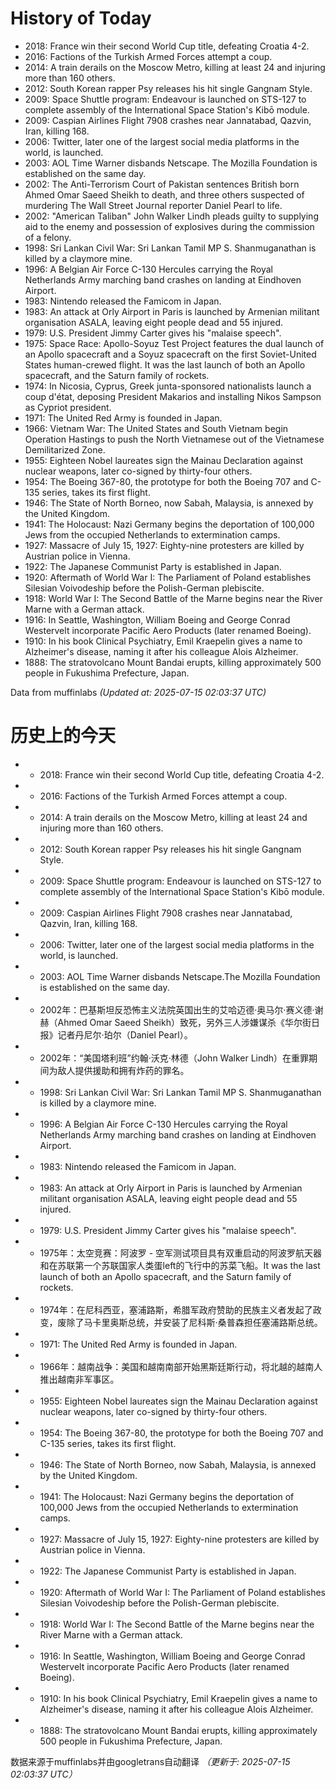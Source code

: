 # History of Today 

- 2018: France win their second World Cup title, defeating Croatia 4-2.
- 2016: Factions of the Turkish Armed Forces attempt a coup.
- 2014: A train derails on the Moscow Metro, killing at least 24 and injuring more than 160 others.
- 2012: South Korean rapper Psy releases his hit single Gangnam Style.
- 2009: Space Shuttle program: Endeavour is launched on STS-127 to complete assembly of the International Space Station's Kibō module.
- 2009: Caspian Airlines Flight 7908 crashes near Jannatabad, Qazvin, Iran, killing 168.
- 2006: Twitter, later one of the largest social media platforms in the world, is launched.
- 2003: AOL Time Warner disbands Netscape. The Mozilla Foundation is established on the same day.
- 2002: The Anti-Terrorism Court of Pakistan sentences British born Ahmed Omar Saeed Sheikh to death, and three others suspected of murdering The Wall Street Journal reporter Daniel Pearl to life.
- 2002: "American Taliban" John Walker Lindh pleads guilty to supplying aid to the enemy and possession of explosives during the commission of a felony.
- 1998: Sri Lankan Civil War: Sri Lankan Tamil MP S. Shanmuganathan is killed by a claymore mine.
- 1996: A Belgian Air Force C-130 Hercules carrying the Royal Netherlands Army marching band crashes on landing at Eindhoven Airport.
- 1983: Nintendo released the Famicom in Japan.
- 1983: An attack at Orly Airport in Paris is launched by Armenian militant organisation ASALA, leaving eight people dead and 55 injured.
- 1979: U.S. President Jimmy Carter gives his "malaise speech".
- 1975: Space Race: Apollo-Soyuz Test Project features the dual launch of an Apollo spacecraft and a Soyuz spacecraft on the first  Soviet-United States human-crewed flight. It was the last launch of both an Apollo spacecraft, and the Saturn family of rockets.
- 1974: In Nicosia, Cyprus, Greek junta-sponsored nationalists launch a coup d'état, deposing President Makarios and installing Nikos Sampson as Cypriot president.
- 1971: The United Red Army is founded in Japan.
- 1966: Vietnam War: The United States and South Vietnam begin Operation Hastings to push the North Vietnamese out of the Vietnamese Demilitarized Zone.
- 1955: Eighteen Nobel laureates sign the Mainau Declaration against nuclear weapons, later co-signed by thirty-four others.
- 1954: The Boeing 367-80, the prototype for both the Boeing 707 and C-135 series, takes its first flight.
- 1946: The State of North Borneo, now Sabah, Malaysia, is annexed by the United Kingdom.
- 1941: The Holocaust: Nazi Germany begins the deportation of 100,000 Jews from the occupied Netherlands to extermination camps.
- 1927: Massacre of July 15, 1927: Eighty-nine protesters are killed by Austrian police in Vienna.
- 1922: The Japanese Communist Party is established in Japan.
- 1920: Aftermath of World War I: The Parliament of Poland establishes Silesian Voivodeship before the Polish-German plebiscite.
- 1918: World War I: The Second Battle of the Marne begins near the River Marne with a German attack.
- 1916: In Seattle, Washington, William Boeing and George Conrad Westervelt incorporate Pacific Aero Products (later renamed Boeing).
- 1910: In his book Clinical Psychiatry, Emil Kraepelin gives a name to Alzheimer's disease, naming it after his colleague Alois Alzheimer.
- 1888: The stratovolcano Mount Bandai erupts, killing approximately 500 people in Fukushima Prefecture, Japan.

Data from muffinlabs
*(Updated at: 2025-07-15 02:03:37 UTC)*

# 历史上的今天 

- - 2018: France win their second World Cup title, defeating Croatia 4-2.
- - 2016: Factions of the Turkish Armed Forces attempt a coup.
- - 2014: A train derails on the Moscow Metro, killing at least 24 and injuring more than 160 others.
- - 2012: South Korean rapper Psy releases his hit single Gangnam Style.
- - 2009: Space Shuttle program: Endeavour is launched on STS-127 to complete assembly of the International Space Station's Kibō module.
- - 2009: Caspian Airlines Flight 7908 crashes near Jannatabad, Qazvin, Iran, killing 168.
- - 2006: Twitter, later one of the largest social media platforms in the world, is launched.
- - 2003: AOL Time Warner disbands Netscape.The Mozilla Foundation is established on the same day.
- -  2002年：巴基斯坦反恐怖主义法院英国出生的艾哈迈德·奥马尔·赛义德·谢赫（Ahmed Omar Saeed Sheikh）致死，另外三人涉嫌谋杀《华尔街日报》记者丹尼尔·珀尔（Daniel Pearl）。
- -  2002年：“美国塔利班”约翰·沃克·林德（John Walker Lindh）在重罪期间为敌人提供援助和拥有炸药的罪名。
- - 1998: Sri Lankan Civil War: Sri Lankan Tamil MP S. Shanmuganathan is killed by a claymore mine.
- - 1996: A Belgian Air Force C-130 Hercules carrying the Royal Netherlands Army marching band crashes on landing at Eindhoven Airport.
- - 1983: Nintendo released the Famicom in Japan.
- - 1983: An attack at Orly Airport in Paris is launched by Armenian militant organisation ASALA, leaving eight people dead and 55 injured.
- - 1979: U.S. President Jimmy Carter gives his "malaise speech".
- -  1975年：太空竞赛：阿波罗 - 空军测试项目具有双重启动的阿波罗航天器和在苏联第一个苏联国家人类蛋left的飞行中的苏菜飞船。It was the last launch of both an Apollo spacecraft, and the Saturn family of rockets.
- -  1974年：在尼科西亚，塞浦路斯，希腊军政府赞助的民族主义者发起了政变，废除了马卡里奥斯总统，并安装了尼科斯·桑普森担任塞浦路斯总统。
- - 1971: The United Red Army is founded in Japan.
- -  1966年：越南战争：美国和越南南部开始黑斯廷斯行动，将北越的越南人推出越南非军事区。
- - 1955: Eighteen Nobel laureates sign the Mainau Declaration against nuclear weapons, later co-signed by thirty-four others.
- - 1954: The Boeing 367-80, the prototype for both the Boeing 707 and C-135 series, takes its first flight.
- - 1946: The State of North Borneo, now Sabah, Malaysia, is annexed by the United Kingdom.
- - 1941: The Holocaust: Nazi Germany begins the deportation of 100,000 Jews from the occupied Netherlands to extermination camps.
- - 1927: Massacre of July 15, 1927: Eighty-nine protesters are killed by Austrian police in Vienna.
- - 1922: The Japanese Communist Party is established in Japan.
- - 1920: Aftermath of World War I: The Parliament of Poland establishes Silesian Voivodeship before the Polish-German plebiscite.
- - 1918: World War I: The Second Battle of the Marne begins near the River Marne with a German attack.
- - 1916: In Seattle, Washington, William Boeing and George Conrad Westervelt incorporate Pacific Aero Products (later renamed Boeing).
- - 1910: In his book Clinical Psychiatry, Emil Kraepelin gives a name to Alzheimer's disease, naming it after his colleague Alois Alzheimer.
- - 1888: The stratovolcano Mount Bandai erupts, killing approximately 500 people in Fukushima Prefecture, Japan.

数据来源于muffinlabs并由googletrans自动翻译
*（更新于: 2025-07-15 02:03:37 UTC）*